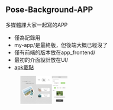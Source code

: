 ## Pose-Background-APP

多媒體課大家一起寫的APP
- 僅為記錄用
- my-app/是最終版，但後端大概已經沒了
- 僅有前端的版本放在app_frontend/
- 最初的介面設計放在UI/
- [apk載點](https://drive.google.com/file/d/1d2I0xDEwWY8pKdZCBY7v1Hex2JqPL0eo/view?usp=sharing)  

<figure>
  <img src="https://raw.githubusercontent.com/Charl0tte19/Pose-Background-APP/master/UI/00_loading.png" width="10%"/><img src="https://raw.githubusercontent.com/Charl0tte19/Pose-Background-APP/master/UI/01_index.png" width="10%"/><img src="https://raw.githubusercontent.com/Charl0tte19/Pose-Background-APP/master/UI/03_by_photo.png" width="10%"/>
</figure>
